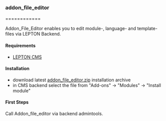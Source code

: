 ### addon_file_editor
============

Addon_File_Editor enables you to edit module-, language- and template-files via LEPTON Backend.

#### Requirements

* [LEPTON CMS][1]

#### Installation

* download latest [addon_file_editor.zip][2] installation archive
* in CMS backend select the file from "Add-ons" -> "Modules" -> "Install module"

#### First Steps

Call Addon_file_editor via backend admintools.

[1]: http://lepton-cms.org "LEPTON CMS"
[2]: http://www.lepton-cms.com/lepador/admintools/addon-file-editor.php
